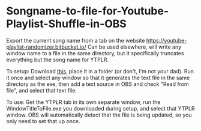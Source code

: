 # Songname-to-file-for-Youtube-Playlist-Shuffle-in-OBS
Export the current song name from a tab on the website https://youtube-playlist-randomizer.bitbucket.io/ 
Can be used elsewhere, will write any window name to a file in the same directory, but it specifically truncates everything but the song name for YTPLR.

To setup: Download [this](https://github.com/a4955/Songname-to-file-for-Youtube-Playlist-Shuffle-in-OBS/blob/main/WindowTitleToFile.exe), place it in a folder (or don't, I'm not your dad). Run it once and select any window so that it generates the text file in the same directory as the exe, then add a text source in OBS and check "Read from file", and select that text file. 

To use: Get the YTPLR tab in its own separate window, run the WindowTitleToFile.exe you downloaded during setup, and select that YTPLR window. OBS will automatically detect that the file is being updated, so you only need to set that up once.
